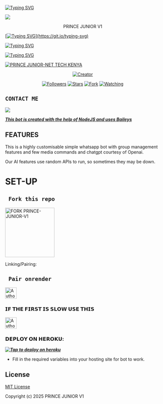 <a href="https://git.io/typing-svg"><img src="https://readme-typing-svg.demolab.com?font=Fira+Code&pause=1000&width=435&lines=Don't+forget+to+star+the+repo;Welcome+to+PRINCE+JUNIOR+V1+;Quick+fox+jumps+nightly+above+wizard" alt="Typing SVG" /></a>

<a><img src='https://i.imgur.com/k6IOxbZ.jpeg'/></a>


<p align="center">                                             PRINCE JUNIOR V1 



</p>
<p align="center"> 
  <a href="https://whatsapp.com/channel/0029VajQn6YF1YlPE0XgBC2m">
    


 
[![Typing SVG](https://readme-typing-svg.herokuapp.com?font=Rockstar-ExtraBold&size=30&pause=1000&color=0000FF&center=true&vCenter=true&width=500&height=60&lines=WELCOME+TO+PRINCE-JUNIOR-V1!)](https://git.io/typing-svg)

   [![Typing SVG](https://readme-typing-svg.herokuapp.com?font=Rockstar-ExtraBold&color=F33A6A&lines=FORK+AND+MAYBE+GIVE+ME+A+STAR)](https://git.io/typing-svg)

<a href="https://git.io/typing-svg"><img src="https://readme-typing-svg.demolab.com?font=Fira+Code&pause=1000&random=false&width=435&lines= MADE+IN+KENYA+BY+JUNIOR-EZED" alt="Typing SVG" /></a>
 

<p align="center">

[![PRINCE JUNIOR-NET TECH KENYA](https://github.com/Nyanuga/Nyanuga.png?lenght=50width=50)](https://github.com/Nyanuga/Nyanuga)
</p>

<p align="center">
<a href="#"><img title="Creator" src="https://img.shields.io/badge/Creator-JUNIOR-EZED-blue.svg?style=for-the-badge&logo=github"></a>
</p>
<p align="center">
<a href="https://github.com/Nyanuga/Nyanuga?tab=followers"><img title="Followers" src="https://img.shields.io/github/followers/NYANUGA?label=Followers&style=social"></a>
<a href="https://github.com/Nyanuga/Nyanuga/PRINCE-JUNIOT-V1/stargazers/"><img title="Stars" src="https://img.shields.io/github/stars/Nyamuga/PRINCE-JUNIOR-V1?&style=social"></a>
<a href="https://github.com/Nyanuga/PRINCE-JUNIOR-V1/network/members"><img title="Fork" src="https://img.shields.io/github/forks/Nyanuga/PRINCE-JUNIOR-V1?style=social"></a>
<a href="https://github.com/Nyanuga/PRINCE-JUNIOR-V1/watchers"><img title="Watching" src="https://img.shields.io/github/watchers/Nyanuga//PRINCE-JUNIOR-V1?label=Watching&style=social"></a>
</p>
 

## ```CONTACT ME```

<p align="center">

<a href="https://api.whatsapp.com/send?phone=254723245807&text=Hello+JUNIOR"><img src="https://img.shields.io/badge/Contact JUNIOR༆-25D366?style=for-the-badge&logo=whatsapp&logoColor=white" />


***This bot is created with the help of NodeJS and uses [Baileys](https://github.com/whiskeysockets/Baileys)***

## FEATURES
This is a highly customisable simple whatsapp bot with group management features and few media commands and chatgpt courtesy of Openai.

Our AI features use random APIs to run, so sometimes they may be down.

# SET-UP

## ` Fork this repo`
<p align="centre">
<a href="https://github.com/Nyanuga/Nyanuga/fork"><img src="https://img.shields.io/badge/Fork%20Create-purple?style=for-the-badge&logo=github" alt="FORK PRINCE-JUNIOR-V1" width="160"></a>
<p/>
  
Linking/Pairing:
## ` Pair onrender`
<p align="centre">
<a href="https://prince-junior-v1-session-1.onrender.com"><img height= "37" title="Author" src="https://img.shields.io/badge/Session-pink?style=for-the-badge&logo=render"></a>
<p/>

### 𝗜𝗙 𝗧𝗛𝗘 𝗙𝗜𝗥𝗦𝗧 𝗜𝗦 𝗦𝗟𝗢𝗪 𝗨𝗦𝗘 𝗧𝗛𝗜𝗦
<p align="centre">
<a href="https://prince-junior-v1-session-2.onrender.com"><img height= "37" title="Author" src="https://img.shields.io/badge/Session-pink?style=for-the-badge&logo=render"></a>
<p/>            

###  𝗗𝗘𝗣𝗟𝗢𝗬 𝗢𝗡 𝗛𝗘𝗥𝗢𝗞𝗨:


 ***[![Tap to deploy on heroku](https://www.herokucdn.com/deploy/button.svg)](https://dashboard.heroku.com/new?button-url=https://github.com/Nyanuga/PRINCE-JUNIOR-V1-XMD&template=https://github.com/Nyanuga/PRINCE-JUNIOR-V1.git)***
 

    

- Fill in the required variables into your hosting site for bot to work.
 </h2>
     

    
 





## License

[MIT License](https://github.com/Nyanuga/PRINCE-JUNIOR-V1/blob/main/LICENSE)

Copyright (c) 2025 PRINCE JUNIOR V1 

